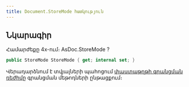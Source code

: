 ```yaml
---
title: Document.StoreMode հատկություն
---
```


## Նկարագիր

Համարժեքը 4x-ում։ AsDoc.StoreMode ?

```c#
public StoreMode StoreMode { get; internal set; }
```

Վերադարձնում է տվյալների պահոցում [փաստաթղթի գրանցման ռեժիմը](../../types/StoreMode.md) գրանցման մեթոդների ընթացքում։

